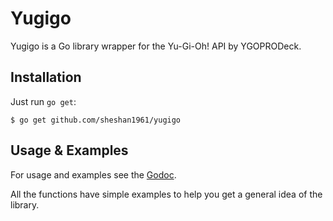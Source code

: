 # Yugigo

Yugigo is a Go library wrapper for the Yu-Gi-Oh! API by YGOPRODeck.

## Installation

Just run `go get`:

```
$ go get github.com/sheshan1961/yugigo
```

## Usage & Examples

For usage and examples see the [Godoc](https://pkg.go.dev/github.com/sheshan1961/yugigo).

All the functions have simple examples to help you get a general idea of the library.